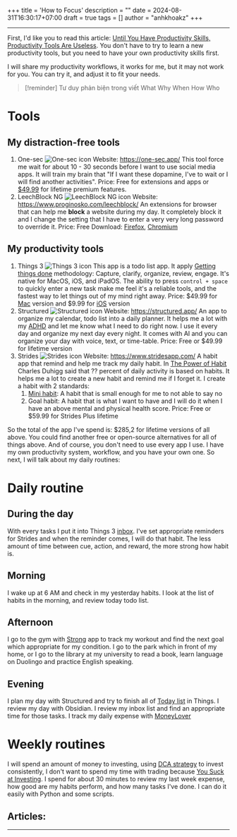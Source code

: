 +++
title = 'How to Focus'
description = ""
date = 2024-08-31T16:30:17+07:00
draft = true
tags = []
author = "anhkhoakz"
+++

---

First, I'd like you to read this article: [Until You Have Productivity Skills, Productivity Tools Are Useless](https://hbr.org/2016/08/until-you-have-productivity-skills-productivity-tools-are-useless). You don't have to try to learn a new productivity tools, but you need to have your own productivity skills first.

I will share my productivity workflows, it works for me, but it may not work for you. You can try it, and adjust it to fit your needs.

> [!reminder]
> Tư duy phản biện trong viết
> What Why When How Who

# Tools

## My distraction-free tools

1. One-sec
   ![One-sec icon](https://one-sec.app/assets/img/favicon-32x32.png)
   Website: https://one-sec.app/
   This tool force me wait for about 10 - 30 seconds before I want to use social media apps. It will train my brain that "If I want these dopamine, I've to wait or I will find another activities".
   Price: Free for extensions and apps or [$49.99](https://apps.apple.com/us/app/one-sec-screen-time-focus/id1532875441) for lifetime premium features.
1. LeechBlock NG
   ![LeechBlock NG icon](https://i0.wp.com/www.proginosko.com/leechblock/wp-content/uploads/2015/09/leechblock96.png?fit=32%2C32&ssl=1)
   Website: https://www.proginosko.com/leechblock/
   An extensions for browser that can help me **block** a website during my day. It completely block it and I change the setting that I have to enter a very very long password to override it.
   Price: Free
   Download: [Firefox](https://addons.mozilla.org/en-US/firefox/addon/leechblock-ng/), [Chromium](https://chromewebstore.google.com/detail/leechblock-ng/blaaajhemilngeeffpbfkdjjoefldkok)

## My productivity tools

1. Things 3
   ![Things 3 icon](https://culturedcode.com/favicon.ico)
   This app is a todo list app. It apply [Getting things done](https://en.wikipedia.org/wiki/Getting_Things_Done) methodology: Capture, clarify, organize, review, engage. It's native for MacOS, iOS, and iPadOS. The ability to press `control + space` to quickly enter a new task make me feel it's a reliable tools, and the fastest way to let things out of my mind right away.
   Price: $49.99 for [Mac](https://apps.apple.com/us/app/things-3/id904280696) version and $9.99 for [iOS](https://apps.apple.com/us/app/things-3/id904237743) version
1. Structured
   ![Structured icon](https://framerusercontent.com/images/TIO5bURTHgiagJDLO5GFLTll1r8.png)
   Website: https://structured.app/
   An app to organize my calendar, todo list into a daily planner. It helps me a lot with my [ADHD](https://en.wikipedia.org/wiki/Attention_deficit_hyperactivity_disorder) and let me know what I need to do right now. I use it every day and organize my next day every night. It comes with AI and you can organize your day with voice, text, or time-table.
   Price: Free or $49.99 for lifetime version
1. Strides
   ![Strides icon](https://www.stridesapp.com/favicon.ico)
   Website: https://www.stridesapp.com/
   A habit app that remind and help me track my daily habit. In [The Power of Habit](https://en.wikipedia.org/wiki/The_Power_of_Habit) Charles Duhigg said that ?? percent of daily activity is based on habits. It helps me a lot to create a new habit and remind me if I forget it. I create a habit with 2 standards:
    1. [Mini habit](https://minihabits.com/mini-habit-ideas/): A habit that is small enough for me to not able to say no
    2. Goal habit: A habit that is what I want to have and I will do it when I have an above mental and physical health score.
    Price: Free or $59.99 for Strides Plus lifetime


So the total of the app I've spend is: $285,2 for lifetime versions of all above. You could find another free or open-source alternatives for all of things above. And of course, you don't need to use every app I use. I have my own productivity system, workflow, and you have your own one.
So next, I will talk about my daily routines:

# Daily routine

## During the day

With every tasks I put it into Things 3 [inbox](things:///show?id=inbox).
I've set appropriate reminders for Strides and when the reminder comes, I will do that habit. The less amount of time between cue, action, and reward, the more strong how habit is.

## Morning

I wake up at 6 AM and check in my yesterday habits. I look at the list of habits in the morning, and review today todo list.

## Afternoon

I go to the gym with [Strong](https://www.strong.app/) app to track my workout and find the next goal which appropriate for my condition.
I go to the park which in front of my home, or I go to the library at my university to read a book, learn language on Duolingo and practice English speaking.

## Evening

I plan my day with Structured and try to finish all of [Today list](things:///show?id=today) in Things. I review my day with Obsidian. I review my inbox list and find an appropriate time for those tasks.
I track my daily expense with [MoneyLover](https://moneylover.me/)

# Weekly routines

I will spend an amount of money to investing, using [DCA strategy](https://en.wikipedia.org/wiki/Dollar_cost_averaging) to invest consistently, I don't want to spend my time with trading because [You Suck at Investing](https://www.youtube.com/watch?v=SbUkmysgXFs).
I spend for about 30 minutes to review my last week expense, how good are my habits perform, and how many tasks I've done. I can do it easily with Python and some scripts.

## Articles:

---
